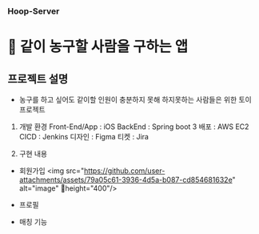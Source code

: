 ### Hoop-Server

# 📖 같이 농구할 사람을 구하는 앱
## 프로젝트 설명
- 농구를 하고 싶어도 같이할 인원이 충분하지 못해 하지못하는 사람들은 위한 토이 프로젝트

1. 개발 환경
Front-End/App : iOS
BackEnd : Spring boot 3
배포 : AWS EC2
CICD : Jenkins
디자인 : Figma
티켓 : Jira


2. 구현 내용
- 회원가입
<img src="https://github.com/user-attachments/assets/79a05c61-3936-4d5a-b087-cd854681632e" alt="image" height="400"/>

  
- 프로필

- 매칭 기능

